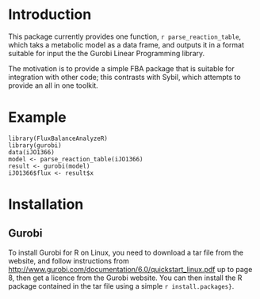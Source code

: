 # Introduction
This package currently provides one function, `r parse_reaction_table`, which taks a metabolic model as a data frame, and outputs it in a format suitable for input the the Gurobi Linear Programming library.

The motivation is to provide a simple FBA package that is suitable for integration with other code; this contrasts with Sybil, which attempts to provide an all in one toolkit.

# Example
```{r}
library(FluxBalanceAnalyzeR)
library(gurobi)
data(iJO1366)
model <- parse_reaction_table(iJO1366)
result <- gurobi(model)
iJO1366$flux <- result$x
```

# Installation
## Gurobi
To install Gurobi for R on Linux, you need to download a tar file from the website, and follow instructions from http://www.gurobi.com/documentation/6.0/quickstart_linux.pdf up to page 8, then get a licence from the Gurobi website. 
You can then install the R package contained in the tar file using a simple `r install.packages}`.